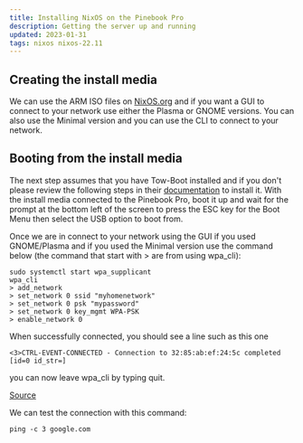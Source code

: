 ```yaml
---
title: Installing NixOS on the Pinebook Pro
description: Getting the server up and running
updated: 2023-01-31
tags: nixos nixos-22.11
---
```


## Creating the install media

We can use the ARM ISO files on [NixOS.org](https://nixos.org/download.html) and if you want a GUI to connect to your network use either the Plasma or GNOME versions. You can also use the Minimal version and you can use the CLI to connect to your network.

## Booting from the install media

The next step assumes that you have Tow-Boot installed and if you don't please review the following steps in their [documentation](https://tow-boot.org/getting-started.html) to install it. With the install media connected to the Pinebook Pro, boot it up and wait for the prompt at the bottom left of the screen to press the ESC key for the Boot Menu then select the USB option to boot from.

Once we are in connect to your network using the GUI if you used GNOME/Plasma and if you used the Minimal version use the command below (the command that start with > are from using wpa_cli):

```
sudo systemctl start wpa_supplicant
wpa_cli
> add_network
> set_network 0 ssid "myhomenetwork"
> set_network 0 psk "mypassword"
> set_network 0 key_mgmt WPA-PSK
> enable_network 0
```

When successfully connected, you should see a line such as this one

```
<3>CTRL-EVENT-CONNECTED - Connection to 32:85:ab:ef:24:5c completed [id=0 id_str=]
```

you can now leave wpa_cli by typing quit.

[Source](https://nixos.org/manual/nixos/stable/index.html#sec-installation-booting-networking)

We can test the connection with this command:

```
ping -c 3 google.com
```

